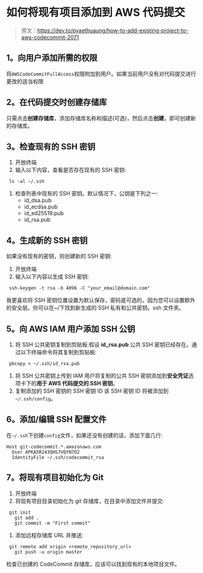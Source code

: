 # 如何将现有项目添加到 AWS 代码提交

> 原文：<https://dev.to/pyaethuaung/how-to-add-existing-project-to-aws-codecommit-2071>

## 1。向用户添加所需的权限

将`AWSCodeCommitFullAccess`权限附加到用户。如果当前用户没有对代码提交进行更改的适当权限

## 2。在代码提交时创建存储库

只需点击**创建存储库**，添加存储库名称和描述(可选)，然后点击**创建**，即可创建新的存储库。

## 3。检查现有的 SSH 密钥

1.  开放终端
2.  输入以下内容，查看是否存在现有的 SSH 密钥:

```
 ls -al ~/.ssh 
```

1.  检查列表中现有的 SSH 密钥。默认情况下，公钥是下列之一:
    *   id_dsa.pub
    *   id_ecdsa.pub
    *   id_ed25519.pub
    *   id_rsa.pub

## 4。生成新的 SSH 密钥

如果没有现有的密钥，则创建新的 SSH 密钥:

1.  开放终端
2.  输入以下内容以生成 SSH 密钥:

```
 ssh-keygen -t rsa -b 4096 -C "your_email@domain.com" 
```

我更喜欢将 SSH 密钥位置设置为默认保存，密码是可选的，因为您可以设置额外的安全层。你可以在~/下找到新生成的 SSH 私有和公共密钥。ssh 文件夹。

## 5。向 AWS IAM 用户添加 SSH 公钥

1.  将 SSH 公共密钥复制到剪贴板:假设 **id_rsa.pub** 公共 SSH 密钥已经存在。通过以下终端命令将其复制到剪贴板:

```
 pbcopy < ~/.ssh/id_rsa.pub 
```

1.  将 SSH 公共密钥上传到 IAM 用户将复制的公共 SSH 密钥添加到**安全凭证**选项卡下的**用于 AWS 代码提交的 SSH 密钥**。
2.  复制添加的 SSH 密钥的 SSH 密钥 ID 该 SSH 密钥 ID 将被添加到`~/.ssh/config`。

## 6。添加/编辑 SSH 配置文件

在`~/.ssh`下创建`config`文件，如果还没有创建的话，添加下面几行:

```
Host git-codecommit.*.amazonaws.com
  User APKA5R243QHS7VQYN7O2
  IdentityFile ~/.ssh/codecommit_rsa 
```

## 7。将现有项目初始化为 Git

1.  开放终端
2.  将现有项目目录初始化为 git 存储库，在目录中添加文件并提交:

```
 git init
   git add .
   git commit -m "First commit" 
```

1.  添加远程存储库 URL 并推送:

```
 git remote add origin <remote_repository_url>
   git push -u origin master 
```

检查已创建的 CodeCommit 存储库，应该可以找到现有的本地项目文件。